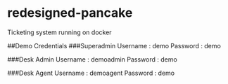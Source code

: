# redesigned-pancake
Ticketing system running on docker

##Demo Credentials
###Superadmin
Username : demo
Password : demo

###Desk Admin
Username : demoadmin
Password : demo

###Desk Agent
Username : demoagent
Password : demo
